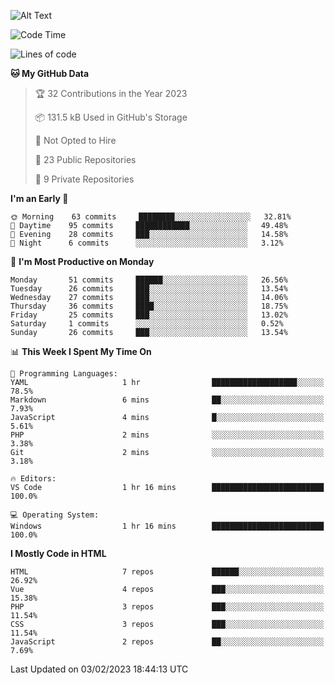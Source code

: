 ![Alt Text](https://media0.giphy.com/media/H48YKEw3fXrcvIF2xE/200w.gif?cid=82a1493badypnrqv7no5k2m47eq0kdlkwed89qw5z8bd6g57&rid=200w.gif)

<!--START_SECTION:waka-->
![Code Time](http://img.shields.io/badge/Code%20Time-1%20hr%2016%20mins-blue)

![Lines of code](https://img.shields.io/badge/From%20Hello%20World%20I%27ve%20Written-429%20Thousand%20lines%20of%20code-blue)

**🐱 My GitHub Data** 

> 🏆 32 Contributions in the Year 2023
 > 
> 📦 131.5 kB Used in GitHub's Storage 
 > 
> 🚫 Not Opted to Hire
 > 
> 📜 23 Public Repositories 
 > 
> 🔑 9 Private Repositories  
 > 
**I'm an Early 🐤** 

```text
🌞 Morning    63 commits     ████████░░░░░░░░░░░░░░░░░   32.81% 
🌆 Daytime    95 commits     ████████████░░░░░░░░░░░░░   49.48% 
🌃 Evening    28 commits     ███░░░░░░░░░░░░░░░░░░░░░░   14.58% 
🌙 Night      6 commits      ░░░░░░░░░░░░░░░░░░░░░░░░░   3.12%

```
📅 **I'm Most Productive on Monday** 

```text
Monday       51 commits     ██████░░░░░░░░░░░░░░░░░░░   26.56% 
Tuesday      26 commits     ███░░░░░░░░░░░░░░░░░░░░░░   13.54% 
Wednesday    27 commits     ███░░░░░░░░░░░░░░░░░░░░░░   14.06% 
Thursday     36 commits     ████░░░░░░░░░░░░░░░░░░░░░   18.75% 
Friday       25 commits     ███░░░░░░░░░░░░░░░░░░░░░░   13.02% 
Saturday     1 commits      ░░░░░░░░░░░░░░░░░░░░░░░░░   0.52% 
Sunday       26 commits     ███░░░░░░░░░░░░░░░░░░░░░░   13.54%

```


📊 **This Week I Spent My Time On** 

```text
💬 Programming Languages: 
YAML                     1 hr                ███████████████████░░░░░░   78.5% 
Markdown                 6 mins              ██░░░░░░░░░░░░░░░░░░░░░░░   7.93% 
JavaScript               4 mins              █░░░░░░░░░░░░░░░░░░░░░░░░   5.61% 
PHP                      2 mins              ░░░░░░░░░░░░░░░░░░░░░░░░░   3.38% 
Git                      2 mins              ░░░░░░░░░░░░░░░░░░░░░░░░░   3.18%

🔥 Editors: 
VS Code                  1 hr 16 mins        █████████████████████████   100.0%

💻 Operating System: 
Windows                  1 hr 16 mins        █████████████████████████   100.0%

```

**I Mostly Code in HTML** 

```text
HTML                     7 repos             ██████░░░░░░░░░░░░░░░░░░░   26.92% 
Vue                      4 repos             ███░░░░░░░░░░░░░░░░░░░░░░   15.38% 
PHP                      3 repos             ███░░░░░░░░░░░░░░░░░░░░░░   11.54% 
CSS                      3 repos             ███░░░░░░░░░░░░░░░░░░░░░░   11.54% 
JavaScript               2 repos             ██░░░░░░░░░░░░░░░░░░░░░░░   7.69%

```



 Last Updated on 03/02/2023 18:44:13 UTC
<!--END_SECTION:waka-->
